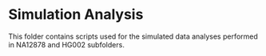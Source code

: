 # Simulation Analysis

This folder contains scripts used for the simulated data analyses performed in NA12878 and HG002 subfolders.
